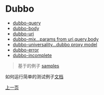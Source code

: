 # Dubbo

* [dubbo-query](dubbo-query.md)
* [dubbo-body](dubbo-body.md)
* [dubbo-uri](dubbo-uri.md)
* [dubbo-mix...params from uri,query,body](dubbo-mix.md)
* [dubbo-universality...dubbo proxy model](dubbo-universality.md)
* [dubbo-error](../dubbo-error.md)
* [dubbo-incomplete](../dubbo-incomplete.md)

> 基于的例子 [samples](https://github.com/dubbogo/dubbo-go-proxy/tree/develop/samples/dubbogo/simple)

如何运行简单的测试例子[文档](dubbo-simple-run.md)

[上一页](./README.md)


